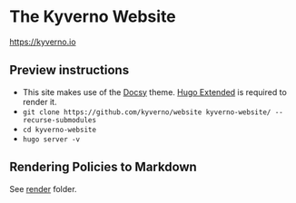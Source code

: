 # The Kyverno Website

https://kyverno.io

## Preview instructions

* This site makes use of the [Docsy](https://docsy.dev) theme.
  [Hugo Extended](https://gohugo.io/getting-started/installing#fetch-from-github) is required to render it.
* `git clone https://github.com/kyverno/website kyverno-website/ --recurse-submodules`
* `cd kyverno-website`
* `hugo server -v`

## Rendering Policies to Markdown

See [render](/render/README.md) folder.
